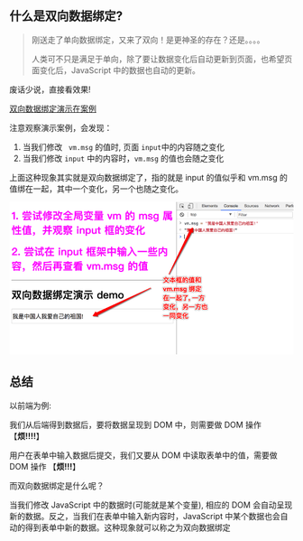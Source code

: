 ## 什么是双向数据绑定?

> 刚送走了单向数据绑定，又来了双向！是更神圣的存在？还是。。。。
>
> 人类可不只是满足于单向，除了要让数据变化后自动更新到页面，也希望页面变化后，JavaScript 中的数据也自动的更新。

 废话少说，直接看效果!

<a href="../demo/05.two-way-data-binding.html" target="_blank">双向数据绑定演示在案例</a>

注意观察演示案例，会发现：

1. 当我们修改 ` vm.msg` 的值时, 页面 `input`中的内容随之变化
2. 当我们修改 `input` 中的内容时，`vm.msg` 的值也会随之变化

上面这种现象其实就是双向数据绑定了，指的就是 input 的值似乎和 vm.msg 的值绑在一起，其中一个变化，另一个也随之变化。

![双向绑定图](./images/two-bind.png)

## 总结

以前端为例: 

我们从后端得到数据后，要将数据呈现到 DOM 中，则需要做 DOM 操作 【**烦!!!!**】

用户在表单中输入数据后提交，我们又要从 DOM 中读取表单中的值，需要做 DOM 操作 【**烦!!!**】

而双向数据绑定是什么呢？

当我们修改 JavaScript 中的数据时(可能就是某个变量), 相应的 DOM 会自动呈现新的数据。反之，当我们在表单中输入新内容时，JavaScript 中某个数据也会自动的得到表单中新的数据。这种现象就可以称之为双向数据绑定

